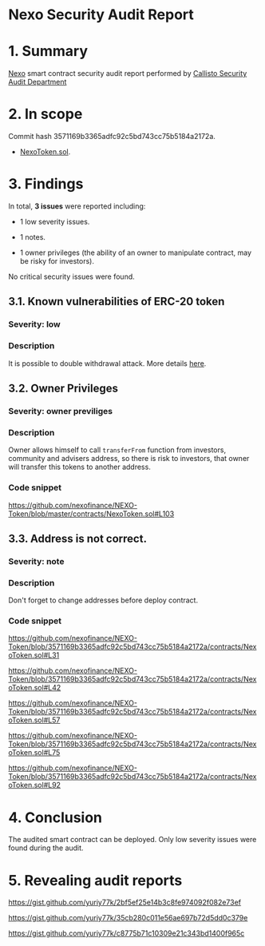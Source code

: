 # Nexo Security Audit Report

# 1. Summary

[Nexo](https://github.com/nexofinance/NEXO-Token/blob/master/contracts/NexoToken.sol) smart contract security audit report performed by [Callisto Security Audit Department](https://github.com/EthereumCommonwealth/Auditing)

# 2. In scope

Сommit hash 3571169b3365adfc92c5bd743cc75b5184a2172a.

- [NexoToken.sol](https://github.com/nexofinance/NEXO-Token/blob/master/contracts/NexoToken.sol).

# 3. Findings

In total, **3 issues** were reported including:

- 1 low severity issues.

- 1 notes.

- 1 owner privileges (the ability of an owner to manipulate contract, may be risky for investors).

No critical security issues were found.

## 3.1. Known vulnerabilities of ERC-20 token

### Severity: low

### Description

It is possible to double withdrawal attack. More details [here](https://docs.google.com/document/d/1YLPtQxZu1UAvO9cZ1O2RPXBbT0mooh4DYKjA_jp-RLM/edit).

## 3.2. Owner Privileges

### Severity: owner previliges

### Description

Owner allows himself to call `transferFrom` function from investors, community and advisers address, so there is risk to investors, that owner will transfer this tokens to another address.

### Code snippet

https://github.com/nexofinance/NEXO-Token/blob/master/contracts/NexoToken.sol#L103

## 3.3. Address is not correct.

### Severity: note

### Description

Don't forget to change addresses before deploy contract.

### Code snippet

https://github.com/nexofinance/NEXO-Token/blob/3571169b3365adfc92c5bd743cc75b5184a2172a/contracts/NexoToken.sol#L31

https://github.com/nexofinance/NEXO-Token/blob/3571169b3365adfc92c5bd743cc75b5184a2172a/contracts/NexoToken.sol#L42

https://github.com/nexofinance/NEXO-Token/blob/3571169b3365adfc92c5bd743cc75b5184a2172a/contracts/NexoToken.sol#L57

https://github.com/nexofinance/NEXO-Token/blob/3571169b3365adfc92c5bd743cc75b5184a2172a/contracts/NexoToken.sol#L75

https://github.com/nexofinance/NEXO-Token/blob/3571169b3365adfc92c5bd743cc75b5184a2172a/contracts/NexoToken.sol#L92

# 4. Conclusion

The audited smart contract can be deployed. Only low severity issues were found during the audit.

# 5. Revealing audit reports

https://gist.github.com/yuriy77k/2bf5ef25e14b3c8fe974092f082e73ef

https://gist.github.com/yuriy77k/35cb280c011e56ae697b72d5dd0c379e

https://gist.github.com/yuriy77k/c8775b71c10309e21c343bd1400f965c